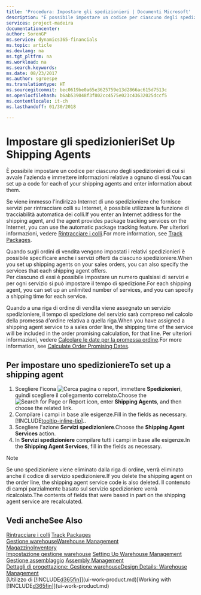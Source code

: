 ```yaml
---
title: 'Procedura: Impostare gli spedizionieri | Documenti Microsoft'
description: "È possibile impostare un codice per ciascuno degli spedizionieri di cui si avvale l'azienda e immettere informazioni relative a ognuno di essi."
services: project-madeira
documentationcenter: 
author: SorenGP
ms.service: dynamics365-financials
ms.topic: article
ms.devlang: na
ms.tgt_pltfrm: na
ms.workload: na
ms.search.keywords: 
ms.date: 08/23/2017
ms.author: sgroespe
ms.translationtype: HT
ms.sourcegitcommit: bec0619be0a65e3625759e13d2866ac615d7513c
ms.openlocfilehash: b6ab539048f3f802cc4575e023c43632025dccf5
ms.contentlocale: it-ch
ms.lasthandoff: 01/30/2018

---
```

# <a name="set-up-shipping-agents"></a><span data-ttu-id="d5498-103">Impostare gli spedizionieri</span><span class="sxs-lookup"><span data-stu-id="d5498-103">Set Up Shipping Agents</span></span>
<span data-ttu-id="d5498-104">È possibile impostare un codice per ciascuno degli spedizionieri di cui si avvale l'azienda e immettere informazioni relative a ognuno di essi.</span><span class="sxs-lookup"><span data-stu-id="d5498-104">You can set up a code for each of your shipping agents and enter information about them.</span></span>  

<span data-ttu-id="d5498-105">Se viene immesso l'indirizzo Internet di uno spedizioniere che fornisce servizi per rintracciare colli su Internet, è possibile utilizzare la funzione di tracciabilità automatica dei colli.</span><span class="sxs-lookup"><span data-stu-id="d5498-105">If you enter an Internet address for the shipping agent, and the agent provides package tracking services on the Internet, you can use the automatic package tracking feature.</span></span> <span data-ttu-id="d5498-106">Per ulteriori informazioni, vedere [Rintracciare i colli](sales-how-track-packages.md).</span><span class="sxs-lookup"><span data-stu-id="d5498-106">For more information, see [Track Packages](sales-how-track-packages.md).</span></span>

<span data-ttu-id="d5498-107">Quando sugli ordini di vendita vengono impostati i relativi spedizionieri è possibile specificare anche i servizi offerti da ciascuno spedizioniere.</span><span class="sxs-lookup"><span data-stu-id="d5498-107">When you set up shipping agents on your sales orders, you can also specify the services that each shipping agent offers.</span></span>  
<span data-ttu-id="d5498-108">Per ciascuno di essi è possibile impostare un numero qualsiasi di servizi e per ogni servizio si può impostare il tempo di spedizione.</span><span class="sxs-lookup"><span data-stu-id="d5498-108">For each shipping agent, you can set up an unlimited number of services, and you can specify a shipping time for each service.</span></span>  

<span data-ttu-id="d5498-109">Quando a una riga di ordine di vendita viene assegnato un servizio spedizioniere, il tempo di spedizione del servizio sarà compreso nel calcolo della promessa d'ordine relativa a quella riga.</span><span class="sxs-lookup"><span data-stu-id="d5498-109">When you have assigned a shipping agent service to a sales order line, the shipping time of the service will be included in the order promising calculation, for that line.</span></span> <span data-ttu-id="d5498-110">Per ulteriori informazioni, vedere [Calcolare le date per la promessa ordine](sales-how-to-calculate-order-promising-dates.md).</span><span class="sxs-lookup"><span data-stu-id="d5498-110">For more information, see [Calculate Order Promising Dates](sales-how-to-calculate-order-promising-dates.md).</span></span>

## <a name="to-set-up-a-shipping-agent"></a><span data-ttu-id="d5498-111">Per impostare uno spedizioniere</span><span class="sxs-lookup"><span data-stu-id="d5498-111">To set up a shipping agent</span></span>  
1.  <span data-ttu-id="d5498-112">Scegliere l'icona ![Cerca pagina o report](media/ui-search/search_small.png "icona Cerca pagina o report"), immettere **Spedizionieri**, quindi scegliere il collegamento correlato.</span><span class="sxs-lookup"><span data-stu-id="d5498-112">Choose the ![Search for Page or Report](media/ui-search/search_small.png "Search for Page or Report icon") icon, enter **Shipping Agents**, and then choose the related link.</span></span>  
2.  <span data-ttu-id="d5498-113">Compilare i campi in base alle esigenze.</span><span class="sxs-lookup"><span data-stu-id="d5498-113">Fill in the fields as necessary.</span></span> [!INCLUDE[tooltip-inline-tip](includes/tooltip-inline-tip_md.md)]<span data-ttu-id="d5498-114">.</span><span class="sxs-lookup"><span data-stu-id="d5498-114">.</span></span>  
3.  <span data-ttu-id="d5498-115">Scegliere l'azione **Servizi spedizioniere**.</span><span class="sxs-lookup"><span data-stu-id="d5498-115">Choose the **Shipping Agent Services** action.</span></span>
4. <span data-ttu-id="d5498-116">In **Servizi spedizioniere** compilare tutti i campi in base alle esigenze.</span><span class="sxs-lookup"><span data-stu-id="d5498-116">In the **Shipping Agent Services**, fill in the fields as necessary.</span></span>

> [!NOTE]  
>  <span data-ttu-id="d5498-117">Se uno spedizioniere viene eliminato dalla riga di ordine, verrà eliminato anche il codice di servizio spedizioniere.</span><span class="sxs-lookup"><span data-stu-id="d5498-117">If you delete the shipping agent on the order line, the shipping agent service code is also deleted.</span></span> <span data-ttu-id="d5498-118">Il contenuto di campi parzialmente basato sul servizio spedizioniere verrà ricalcolato.</span><span class="sxs-lookup"><span data-stu-id="d5498-118">The contents of fields that were based in part on the shipping agent service are recalculated.</span></span>  

## <a name="see-also"></a><span data-ttu-id="d5498-119">Vedi anche</span><span class="sxs-lookup"><span data-stu-id="d5498-119">See Also</span></span>
<span data-ttu-id="d5498-120">[Rintracciare i colli](sales-how-track-packages.md)  </span><span class="sxs-lookup"><span data-stu-id="d5498-120">[Track Packages](sales-how-track-packages.md)  </span></span>  
[<span data-ttu-id="d5498-121">Gestione warehouse</span><span class="sxs-lookup"><span data-stu-id="d5498-121">Warehouse Management</span></span>](warehouse-manage-warehouse.md)  
[<span data-ttu-id="d5498-122">Magazzino</span><span class="sxs-lookup"><span data-stu-id="d5498-122">Inventory</span></span>](inventory-manage-inventory.md)  
<span data-ttu-id="d5498-123">[Impostazione gestione warehouse](warehouse-setup-warehouse.md)   </span><span class="sxs-lookup"><span data-stu-id="d5498-123">[Setting Up Warehouse Management](warehouse-setup-warehouse.md)   </span></span>  
<span data-ttu-id="d5498-124">[Gestione assemblaggio](assembly-assemble-items.md)  </span><span class="sxs-lookup"><span data-stu-id="d5498-124">[Assembly Management](assembly-assemble-items.md)  </span></span>  
[<span data-ttu-id="d5498-125">Dettagli di progettazione: Gestione warehouse</span><span class="sxs-lookup"><span data-stu-id="d5498-125">Design Details: Warehouse Management</span></span>](design-details-warehouse-management.md)  
<span data-ttu-id="d5498-126">[Utilizzo di [!INCLUDE[d365fin](includes/d365fin_md.md)]](ui-work-product.md)</span><span class="sxs-lookup"><span data-stu-id="d5498-126">[Working with [!INCLUDE[d365fin](includes/d365fin_md.md)]](ui-work-product.md)</span></span>  

